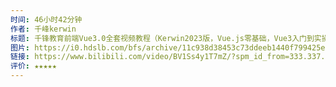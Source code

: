 ```yaml
---
时间: 46小时42分钟
作者: 千峰kerwin
标题: 千锋教育前端Vue3.0全套视频教程（Kerwin2023版，Vue.js零基础，Vue3入门到实操）
图片: https://i0.hdslb.com/bfs/archive/11c938d38453c73ddeeb1440f799425e5ac2e42c.jpg@518w_290h_1c_!web-video-share-cover.webp
链接: https://www.bilibili.com/video/BV1Ss4y1T7mZ/?spm_id_from=333.337.search-card.all.click&vd_source=e815fa5e2c428a98163e9d19be40ec58
评价: ★★★★★
---
```

